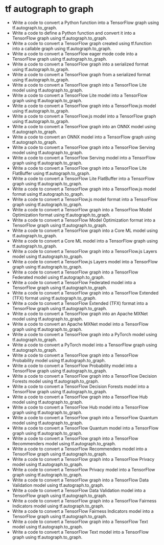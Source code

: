 # tf autograph to graph

- Write a code to convert a Python function into a TensorFlow graph using tf.autograph.to_graph.
- Write a code to define a Python function and convert it into a TensorFlow graph using tf.autograph.to_graph.
- Write a code to convert a TensorFlow graph created using tf.function into a callable graph using tf.autograph.to_graph.
- Write a code to convert a TensorFlow eager mode code into a TensorFlow graph using tf.autograph.to_graph.
- Write a code to convert a TensorFlow graph into a serialized format using tf.autograph.to_graph.
- Write a code to convert a TensorFlow graph from a serialized format using tf.autograph.to_graph.
- Write a code to convert a TensorFlow graph into a TensorFlow Lite model using tf.autograph.to_graph.
- Write a code to convert a TensorFlow Lite model into a TensorFlow graph using tf.autograph.to_graph.
- Write a code to convert a TensorFlow graph into a TensorFlow.js model using tf.autograph.to_graph.
- Write a code to convert a TensorFlow.js model into a TensorFlow graph using tf.autograph.to_graph.
- Write a code to convert a TensorFlow graph into an ONNX model using tf.autograph.to_graph.
- Write a code to convert an ONNX model into a TensorFlow graph using tf.autograph.to_graph.
- Write a code to convert a TensorFlow graph into a TensorFlow Serving model using tf.autograph.to_graph.
- Write a code to convert a TensorFlow Serving model into a TensorFlow graph using tf.autograph.to_graph.
- Write a code to convert a TensorFlow graph into a TensorFlow Lite FlatBuffer using tf.autograph.to_graph.
- Write a code to convert a TensorFlow Lite FlatBuffer into a TensorFlow graph using tf.autograph.to_graph.
- Write a code to convert a TensorFlow graph into a TensorFlow.js model format using tf.autograph.to_graph.
- Write a code to convert a TensorFlow.js model format into a TensorFlow graph using tf.autograph.to_graph.
- Write a code to convert a TensorFlow graph into a TensorFlow Model Optimization format using tf.autograph.to_graph.
- Write a code to convert a TensorFlow Model Optimization format into a TensorFlow graph using tf.autograph.to_graph.
- Write a code to convert a TensorFlow graph into a Core ML model using tf.autograph.to_graph.
- Write a code to convert a Core ML model into a TensorFlow graph using tf.autograph.to_graph.
- Write a code to convert a TensorFlow graph into a TensorFlow.js Layers model using tf.autograph.to_graph.
- Write a code to convert a TensorFlow.js Layers model into a TensorFlow graph using tf.autograph.to_graph.
- Write a code to convert a TensorFlow graph into a TensorFlow Federated model using tf.autograph.to_graph.
- Write a code to convert a TensorFlow Federated model into a TensorFlow graph using tf.autograph.to_graph.
- Write a code to convert a TensorFlow graph into a TensorFlow Extended (TFX) format using tf.autograph.to_graph.
- Write a code to convert a TensorFlow Extended (TFX) format into a TensorFlow graph using tf.autograph.to_graph.
- Write a code to convert a TensorFlow graph into an Apache MXNet model using tf.autograph.to_graph.
- Write a code to convert an Apache MXNet model into a TensorFlow graph using tf.autograph.to_graph.
- Write a code to convert a TensorFlow graph into a PyTorch model using tf.autograph.to_graph.
- Write a code to convert a PyTorch model into a TensorFlow graph using tf.autograph.to_graph.
- Write a code to convert a TensorFlow graph into a TensorFlow Probability model using tf.autograph.to_graph.
- Write a code to convert a TensorFlow Probability model into a TensorFlow graph using tf.autograph.to_graph.
- Write a code to convert a TensorFlow graph into a TensorFlow Decision Forests model using tf.autograph.to_graph.
- Write a code to convert a TensorFlow Decision Forests model into a TensorFlow graph using tf.autograph.to_graph.
- Write a code to convert a TensorFlow graph into a TensorFlow Hub model using tf.autograph.to_graph.
- Write a code to convert a TensorFlow Hub model into a TensorFlow graph using tf.autograph.to_graph.
- Write a code to convert a TensorFlow graph into a TensorFlow Quantum model using tf.autograph.to_graph.
- Write a code to convert a TensorFlow Quantum model into a TensorFlow graph using tf.autograph.to_graph.
- Write a code to convert a TensorFlow graph into a TensorFlow Recommenders model using tf.autograph.to_graph.
- Write a code to convert a TensorFlow Recommenders model into a TensorFlow graph using tf.autograph.to_graph.
- Write a code to convert a TensorFlow graph into a TensorFlow Privacy model using tf.autograph.to_graph.
- Write a code to convert a TensorFlow Privacy model into a TensorFlow graph using tf.autograph.to_graph.
- Write a code to convert a TensorFlow graph into a TensorFlow Data Validation model using tf.autograph.to_graph.
- Write a code to convert a TensorFlow Data Validation model into a TensorFlow graph using tf.autograph.to_graph.
- Write a code to convert a TensorFlow graph into a TensorFlow Fairness Indicators model using tf.autograph.to_graph.
- Write a code to convert a TensorFlow Fairness Indicators model into a TensorFlow graph using tf.autograph.to_graph.
- Write a code to convert a TensorFlow graph into a TensorFlow Text model using tf.autograph.to_graph.
- Write a code to convert a TensorFlow Text model into a TensorFlow graph using tf.autograph.to_graph.